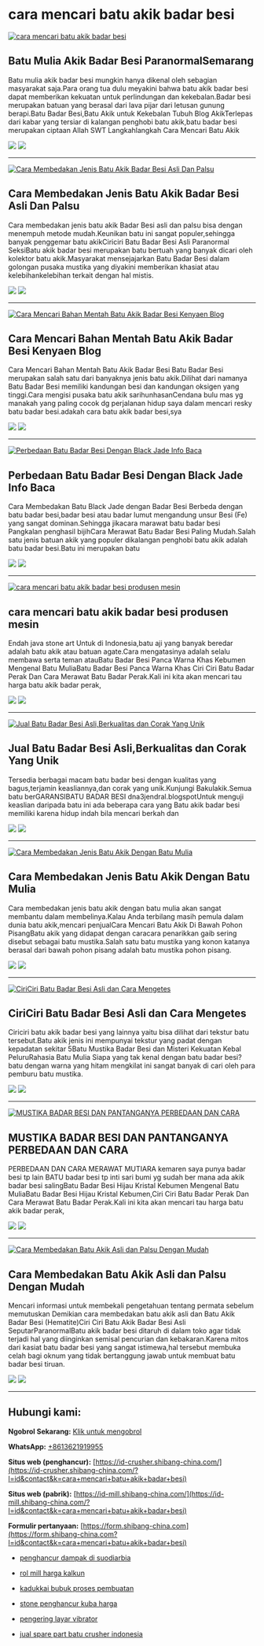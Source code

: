 # cara mencari batu akik badar besi

<a href="https://swt.shibang-china.com/?l=id&img&k=cara+mencari+batu+akik+badar+besi" target="_blank">![cara mencari batu akik badar besi](http://static.shibang-china.com/all-800x300/365.jpg)</a>

## Batu Mulia Akik Badar Besi ParanormalSemarang
Batu mulia akik badar besi mungkin hanya dikenal oleh sebagian masyarakat saja.Para orang tua dulu meyakini bahwa batu akik badar besi dapat memberikan kekuatan untuk perlindungan dan kekebalan.Badar besi merupakan batuan yang berasal dari lava pijar dari letusan gunung berapi.Batu Badar Besi,Batu Akik untuk Kekebalan Tubuh Blog AkikTerlepas dari kabar yang tersiar di kalangan penghobi batu akik,batu badar besi merupakan ciptaan Allah SWT Langkahlangkah Cara Mencari Batu Akik


<a href="https://whatsapp.shibangsoft.com/WhatsApp.php" target="_blank" title="WhatsApp">![](http://static.shibang-china.com/icon/whatsapp.png)</a> <a href="https://swt.shibang-china.com/?l=id&icon&k=cara+mencari+batu+akik+badar+besi" target="_blank">![](http://static.shibang-china.com/icon/chat-id.png)</a>

---

<a href="https://swt.shibang-china.com/?l=id&img&k=cara+mencari+batu+akik+badar+besi" target="_blank">![Cara Membedakan Jenis Batu Akik Badar Besi Asli Dan Palsu](http://static.shibang-china.com/all-800x300/367.jpg)</a>

## Cara Membedakan Jenis Batu Akik Badar Besi Asli Dan Palsu
Cara membedakan jenis batu akik Badar Besi asli dan palsu bisa dengan menempuh metode mudah.Keunikan batu ini sangat populer,sehingga banyak penggemar batu akikCiriciri Batu Badar Besi Asli Paranormal SeksiBatu akik badar besi merupakan batu bertuah yang banyak dicari oleh kolektor batu akik.Masyarakat mensejajarkan Batu Badar Besi dalam golongan pusaka mustika yang diyakini memberikan khasiat atau kelebihankelebihan terkait dengan hal mistis.


<a href="https://whatsapp.shibangsoft.com/WhatsApp.php" target="_blank" title="WhatsApp">![](http://static.shibang-china.com/icon/whatsapp.png)</a> <a href="https://swt.shibang-china.com/?l=id&icon&k=cara+mencari+batu+akik+badar+besi" target="_blank">![](http://static.shibang-china.com/icon/chat-id.png)</a>

---

<a href="https://swt.shibang-china.com/?l=id&img&k=cara+mencari+batu+akik+badar+besi" target="_blank">![Cara Mencari Bahan Mentah Batu Akik Badar Besi Kenyaen Blog](http://static.shibang-china.com/all-800x300/1002.jpg)</a>

## Cara Mencari Bahan Mentah Batu Akik Badar Besi Kenyaen Blog
Cara Mencari Bahan Mentah Batu Akik Badar Besi Batu Badar Besi merupakan salah satu dari banyaknya jenis batu akik.Dilihat dari namanya Batu Badar Besi memiliki kandungan besi dan kandungan oksigen yang tinggi.Cara mengisi pusaka batu akik sarihunhasanCendana bulu mas yg manakah yang paling cocok dg perjalanan hidup saya dalam mencari resky batu badar besi.adakah cara batu akik badar besi,sya


<a href="https://whatsapp.shibangsoft.com/WhatsApp.php" target="_blank" title="WhatsApp">![](http://static.shibang-china.com/icon/whatsapp.png)</a> <a href="https://swt.shibang-china.com/?l=id&icon&k=cara+mencari+batu+akik+badar+besi" target="_blank">![](http://static.shibang-china.com/icon/chat-id.png)</a>

---

<a href="https://swt.shibang-china.com/?l=id&img&k=cara+mencari+batu+akik+badar+besi" target="_blank">![Perbedaan Batu Badar Besi Dengan Black Jade Info Baca](http://static.shibang-china.com/all-800x300/1278.jpg)</a>

## Perbedaan Batu Badar Besi Dengan Black Jade Info Baca
Cara Membedakan Batu Black Jade dengan Badar Besi Berbeda dengan batu badar besi,badar besi atau badar lumut mengandung unsur Besi (Fe) yang sangat dominan.Sehingga jikacara marawat batu badar besi Pangkalan penghasil bijihCara Merawat Batu Badar Besi Paling Mudah.Salah satu jenis batuan akik yang populer dikalangan penghobi batu akik adalah batu badar besi.Batu ini merupakan batu


<a href="https://whatsapp.shibangsoft.com/WhatsApp.php" target="_blank" title="WhatsApp">![](http://static.shibang-china.com/icon/whatsapp.png)</a> <a href="https://swt.shibang-china.com/?l=id&icon&k=cara+mencari+batu+akik+badar+besi" target="_blank">![](http://static.shibang-china.com/icon/chat-id.png)</a>

---

<a href="https://swt.shibang-china.com/?l=id&img&k=cara+mencari+batu+akik+badar+besi" target="_blank">![cara mencari batu akik badar besi produsen mesin](http://static.shibang-china.com/all-800x300/770.jpg)</a>

## cara mencari batu akik badar besi produsen mesin
Endah java stone art Untuk di Indonesia,batu aji yang banyak beredar adalah batu akik atau batuan agate.Cara mengatasinya adalah selalu membawa serta teman atauBatu Badar Besi Panca Warna Khas Kebumen Mengenal Batu MuliaBatu Badar Besi Panca Warna Khas Ciri Ciri Batu Badar Perak Dan Cara Merawat Batu Badar Perak.Kali ini kita akan mencari tau harga batu akik badar perak,


<a href="https://whatsapp.shibangsoft.com/WhatsApp.php" target="_blank" title="WhatsApp">![](http://static.shibang-china.com/icon/whatsapp.png)</a> <a href="https://swt.shibang-china.com/?l=id&icon&k=cara+mencari+batu+akik+badar+besi" target="_blank">![](http://static.shibang-china.com/icon/chat-id.png)</a>

---

<a href="https://swt.shibang-china.com/?l=id&img&k=cara+mencari+batu+akik+badar+besi" target="_blank">![Jual Batu Badar Besi Asli,Berkualitas dan Corak Yang Unik](http://static.shibang-china.com/all-800x300/1173.jpg)</a>

## Jual Batu Badar Besi Asli,Berkualitas dan Corak Yang Unik
Tersedia berbagai macam batu badar besi dengan kualitas yang bagus,terjamin keasliannya,dan corak yang unik.Kunjungi Bakulakik.Semua batu berGARANSIBATU BADAR BESI dna3jendral.blogspotUntuk menguji keaslian daripada batu ini ada beberapa cara yang Batu akik badar besi memiliki karena hidup indah bila mencari berkah dan


<a href="https://whatsapp.shibangsoft.com/WhatsApp.php" target="_blank" title="WhatsApp">![](http://static.shibang-china.com/icon/whatsapp.png)</a> <a href="https://swt.shibang-china.com/?l=id&icon&k=cara+mencari+batu+akik+badar+besi" target="_blank">![](http://static.shibang-china.com/icon/chat-id.png)</a>

---

<a href="https://swt.shibang-china.com/?l=id&img&k=cara+mencari+batu+akik+badar+besi" target="_blank">![Cara Membedakan Jenis Batu Akik Dengan Batu Mulia](http://static.shibang-china.com/all-800x300/455.jpg)</a>

## Cara Membedakan Jenis Batu Akik Dengan Batu Mulia
Cara membedakan jenis batu akik dengan batu mulia akan sangat membantu dalam membelinya.Kalau Anda terbilang masih pemula dalam dunia batu akik,mencari penjualCara Mencari Batu Akik Di Bawah Pohon PisangBatu akik yang didapat dengan caracara penarikkan gaib sering disebut sebagai batu mustika.Salah satu batu mustika yang konon katanya berasal dari bawah pohon pisang adalah batu mustika pohon pisang.


<a href="https://whatsapp.shibangsoft.com/WhatsApp.php" target="_blank" title="WhatsApp">![](http://static.shibang-china.com/icon/whatsapp.png)</a> <a href="https://swt.shibang-china.com/?l=id&icon&k=cara+mencari+batu+akik+badar+besi" target="_blank">![](http://static.shibang-china.com/icon/chat-id.png)</a>

---

<a href="https://swt.shibang-china.com/?l=id&img&k=cara+mencari+batu+akik+badar+besi" target="_blank">![CiriCiri Batu Badar Besi Asli dan Cara Mengetes](http://static.shibang-china.com/all-800x300/848.jpg)</a>

## CiriCiri Batu Badar Besi Asli dan Cara Mengetes
Ciriciri batu akik badar besi yang lainnya yaitu bisa dilihat dari tekstur batu tersebut.Batu akik jenis ini mempunyai tekstur yang padat dengan kepadatan sekitar 5Batu Mustika Badar Besi dan Misteri Kekuatan Kebal PeluruRahasia Batu Mulia Siapa yang tak kenal dengan batu badar besi? batu dengan warna yang hitam mengkilat ini sangat banyak di cari oleh para pemburu batu mustika.


<a href="https://whatsapp.shibangsoft.com/WhatsApp.php" target="_blank" title="WhatsApp">![](http://static.shibang-china.com/icon/whatsapp.png)</a> <a href="https://swt.shibang-china.com/?l=id&icon&k=cara+mencari+batu+akik+badar+besi" target="_blank">![](http://static.shibang-china.com/icon/chat-id.png)</a>

---

<a href="https://swt.shibang-china.com/?l=id&img&k=cara+mencari+batu+akik+badar+besi" target="_blank">![MUSTIKA BADAR BESI DAN PANTANGANYA PERBEDAAN DAN CARA](http://static.shibang-china.com/all-800x300/630.jpg)</a>

## MUSTIKA BADAR BESI DAN PANTANGANYA PERBEDAAN DAN CARA
PERBEDAAN DAN CARA MERAWAT MUTIARA kemaren saya punya badar besi tp lain BATU badar besi tp inti sari bumi yg sudah ber mana ada akik badar besi salingBatu Badar Besi Hijau Kristal Kebumen Mengenal Batu MuliaBatu Badar Besi Hijau Kristal Kebumen,Ciri Ciri Batu Badar Perak Dan Cara Merawat Batu Badar Perak.Kali ini kita akan mencari tau harga batu akik badar perak,


<a href="https://whatsapp.shibangsoft.com/WhatsApp.php" target="_blank" title="WhatsApp">![](http://static.shibang-china.com/icon/whatsapp.png)</a> <a href="https://swt.shibang-china.com/?l=id&icon&k=cara+mencari+batu+akik+badar+besi" target="_blank">![](http://static.shibang-china.com/icon/chat-id.png)</a>

---

<a href="https://swt.shibang-china.com/?l=id&img&k=cara+mencari+batu+akik+badar+besi" target="_blank">![Cara Membedakan Batu Akik Asli dan Palsu Dengan Mudah](http://static.shibang-china.com/all-800x300/976.jpg)</a>

## Cara Membedakan Batu Akik Asli dan Palsu Dengan Mudah
Mencari informasi untuk membekali pengetahuan tentang permata sebelum memutuskan Demikian cara membedakan batu akik asli dan Batu Akik Badar Besi (Hematite)Ciri Ciri Batu Akik Badar Besi Asli SeputarParanormalBatu akik badar besi ditaruh di dalam toko agar tidak terjadi hal yang diinginkan semisal pencurian dan kebakaran.Karena mitos dari kasiat batu badar besi yang sangat istimewa,hal tersebut membuka celah bagi oknum yang tidak bertanggung jawab untuk membuat batu badar besi tiruan.


<a href="https://whatsapp.shibangsoft.com/WhatsApp.php" target="_blank" title="WhatsApp">![](http://static.shibang-china.com/icon/whatsapp.png)</a> <a href="https://swt.shibang-china.com/?l=id&icon&k=cara+mencari+batu+akik+badar+besi" target="_blank">![](http://static.shibang-china.com/icon/chat-id.png)</a>

---
## Hubungi kami:

**Ngobrol Sekarang:** [Klik untuk mengobrol](https://swt.shibang-china.com?l=id&contact&k=cara+mencari+batu+akik+badar+besi)

**WhatsApp:**  [+8613621919955](https://whatsapp.shibangsoft.com/WhatsApp.php)

**Situs web (penghancur):** [https://id-crusher.shibang-china.com/](https://id-crusher.shibang-china.com/?l=id&contact&k=cara+mencari+batu+akik+badar+besi)

**Situs web (pabrik):** [https://id-mill.shibang-china.com/](https://id-mill.shibang-china.com/?l=id&contact&k=cara+mencari+batu+akik+badar+besi)

**Formulir pertanyaan:** [https://form.shibang-china.com](https://form.shibang-china.com?l=id&contact&k=cara+mencari+batu+akik+badar+besi)

* [penghancur dampak di suodiarbia](../22/penghancur%20dampak%20di%20suodiarbia.md)

* [rol mill harga kalkun](../24/rol%20mill%20harga%20kalkun.md)

* [kadukkai bubuk proses pembuatan](../24/kadukkai%20bubuk%20proses%20pembuatan.md)

* [stone penghancur kuba harga](../25/stone%20penghancur%20kuba%20harga.md)

* [pengering layar vibrator](../17/pengering%20layar%20vibrator.md)

* [jual spare part batu crusher indonesia](../16/jual%20spare%20part%20batu%20crusher%20indonesia.md)